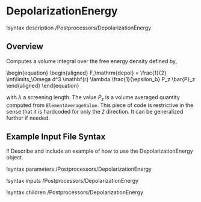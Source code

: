 # DepolarizationEnergy

!syntax description /Postprocessors/DepolarizationEnergy

## Overview

Computes a volume integral over the free energy density defined by,

\begin{equation}
  \begin{aligned}
     F_\mathrm{depol} = \frac{1}{2} \int\limits_\Omega d^3 \mathbf{r} \lambda \frac{1}{\epsilon_b} P_z \bar{P}_z
  \end{aligned}
\end{equation}

with $\lambda$ a screening length. The value $\bar{P}_z$ is a volume averaged quantity computed from `ElementAverageValue`. This piece of code is restrictive in the sense that it is hardcoded for only the $\hat{z}$ direction. It can be generalized further if needed.

## Example Input File Syntax

!! Describe and include an example of how to use the DepolarizationEnergy object.

!syntax parameters /Postprocessors/DepolarizationEnergy

!syntax inputs /Postprocessors/DepolarizationEnergy

!syntax children /Postprocessors/DepolarizationEnergy

